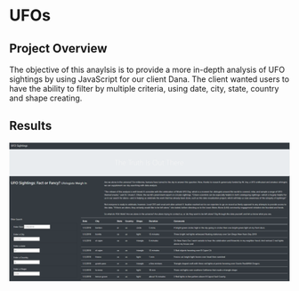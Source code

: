 # UFOs
## Project Overview
The objective of this anaylsis is to provide a more in-depth analysis of UFO sightings by using JavaScript for our client Dana. The client wanted users to have the ability to filter by multiple criteria, using date, city, state, country and shape creating.
## Results
![alt text](https://github.com/edyi8001/UFOs/blob/main/UFOS/static/UFO%20INDEX.png)
